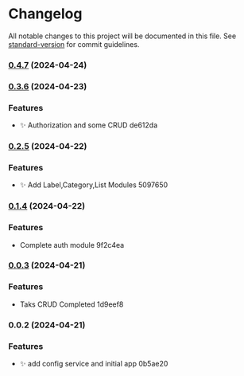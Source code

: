 # Changelog

All notable changes to this project will be documented in this file. See [standard-version](https://github.com/conventional-changelog/standard-version) for commit guidelines.

### [0.4.7](///compare/v0.3.6...v0.4.7) (2024-04-24)

### [0.3.6](///compare/v0.2.5...v0.3.6) (2024-04-23)


### Features

* :sparkles: Authorization and some CRUD de612da

### [0.2.5](///compare/v0.1.4...v0.2.5) (2024-04-22)


### Features

* :sparkles: Add Label,Category,List Modules 5097650

### [0.1.4](///compare/v0.0.3...v0.1.4) (2024-04-22)


### Features

* Complete auth module 9f2c4ea

### [0.0.3](///compare/v0.0.2...v0.0.3) (2024-04-21)


### Features

* Taks CRUD Completed 1d9eef8

### 0.0.2 (2024-04-21)


### Features

* :sparkles: add config service and initial app 0b5ae20
